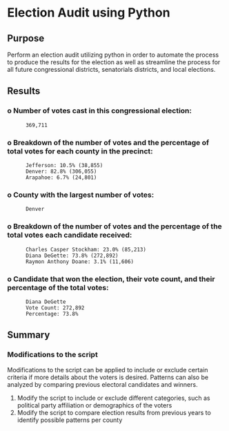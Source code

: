 # Election Audit using Python
## Purpose

Perform an election audit utilizing python in order to automate the process to produce the results for the election as well as streamline the process for all future congressional districts, senatorials districts, and local elections.



## Results
### o Number of votes cast in this congressional election: 
          369,711
### o Breakdown of the number of votes and the percentage of total votes for each county in the precinct: 
          Jefferson: 10.5% (38,855)
          Denver: 82.8% (306,055)
          Arapahoe: 6.7% (24,801)
### o County with the largest number of votes: 
          Denver
### o Breakdown of the number of votes and the percentage of the total votes each candidate received: 
          Charles Casper Stockham: 23.0% (85,213)
          Diana DeGette: 73.8% (272,892)
          Raymon Anthony Doane: 3.1% (11,606)
### o Candidate that won the election, their vote count, and their percentage of the total votes:
          Diana DeGette
          Vote Count: 272,892
          Percentage: 73.8%
## Summary

### Modifications to the script

Modifications to the script can be applied to include or exclude certain criteria if more details about the voters is desired. Patterns can also be analyzed by comparing previous electoral candidates and winners.

1. Modify the script to include or exclude different categories, such as political party affiliation or demographics of the voters
2. Modify the script to compare election results from previous years to identify possible patterns per county
